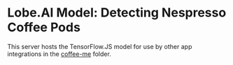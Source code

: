 # Lobe.AI Model: Detecting Nespresso Coffee Pods

This server hosts the TensorFlow.JS model for use by other app integrations in the [coffee-me](coffee-me) folder.
